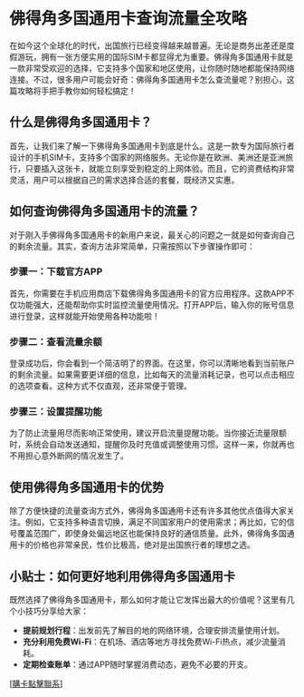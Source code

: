 # 佛得角多国通用卡查询流量全攻略

在如今这个全球化的时代，出国旅行已经变得越来越普遍。无论是商务出差还是度假游玩，拥有一张方便实用的国际SIM卡都显得尤为重要。佛得角多国通用卡就是一款非常受欢迎的选择，它支持多个国家和地区使用，让你随时随地都能保持网络连接。不过，很多用户可能会好奇：佛得角多国通用卡怎么查流量呢？别担心，这篇攻略将手把手教你如何轻松搞定！

## 什么是佛得角多国通用卡？

首先，让我们来了解一下佛得角多国通用卡到底是什么。这是一款专为国际旅行者设计的手机SIM卡，支持多个国家的网络服务。无论你是在欧洲、美洲还是亚洲旅行，只要插入这张卡，就能立刻享受到稳定的上网体验。而且，它的资费结构非常灵活，用户可以根据自己的需求选择合适的套餐，既经济又实惠。

## 如何查询佛得角多国通用卡的流量？

对于刚入手佛得角多国通用卡的新用户来说，最关心的问题之一就是如何查询自己的剩余流量。其实，查询方法非常简单，只需按照以下步骤操作即可：

### 步骤一：下载官方APP

首先，你需要在手机应用商店下载佛得角多国通用卡的官方应用程序。这款APP不仅功能强大，还能帮助你实时监控流量使用情况。打开APP后，输入你的账号信息进行登录，这样就能开始使用各种功能啦！

### 步骤二：查看流量余额

登录成功后，你会看到一个简洁明了的界面。在这里，你可以清晰地看到当前账户的剩余流量。如果需要更详细的信息，比如每天的流量消耗记录，也可以点击相应的选项查看。这种方式不仅直观，还非常便于管理。

### 步骤三：设置提醒功能

为了防止流量用尽而影响正常使用，建议开启流量提醒功能。当你接近流量限额时，系统会自动发送通知，提醒你及时充值或调整使用习惯。这样一来，你就再也不用担心意外断网的情况发生了。

## 使用佛得角多国通用卡的优势

除了方便快捷的流量查询方式外，佛得角多国通用卡还有许多其他优点值得大家关注。例如，它支持多种语言切换，满足不同国家用户的使用需求；再比如，它的信号覆盖范围广，即使身处偏远地区也能保持良好的通信质量。此外，佛得角多国通用卡的价格也非常亲民，性价比极高，绝对是出国旅行者的理想之选。

## 小贴士：如何更好地利用佛得角多国通用卡

既然选择了佛得角多国通用卡，那么如何才能让它发挥出最大的价值呢？这里有几个小技巧分享给大家：

- **提前规划行程**：出发前先了解目的地的网络环境，合理安排流量使用计划。
- **充分利用免费Wi-Fi**：在机场、酒店等地方寻找免费Wi-Fi热点，减少流量消耗。
- **定期检查账单**：通过APP随时掌握消费动态，避免不必要的开支。

[[購卡點擊聯系](https://t.me/s/esim1088)]